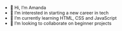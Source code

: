 - 👋 Hi, I’m Amanda
- 👀 I’m interested in starting a new career in tech
- 🌱 I’m currently learning HTML, CSS and JavaScript
- 💞️ I’m looking to collaborate on beginner projects

<!---
amdfd/amdfd is a ✨ special ✨ repository because its `README.md` (this file) appears on your GitHub profile.
You can click the Preview link to take a look at your changes.
--->
